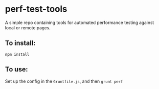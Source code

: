 # perf-test-tools

A simple repo containing tools for automated performance testing against local or remote pages.

## To install:
``npm install``

## To use:
Set up the config in the ``Gruntfile.js``, and then
``grunt perf``